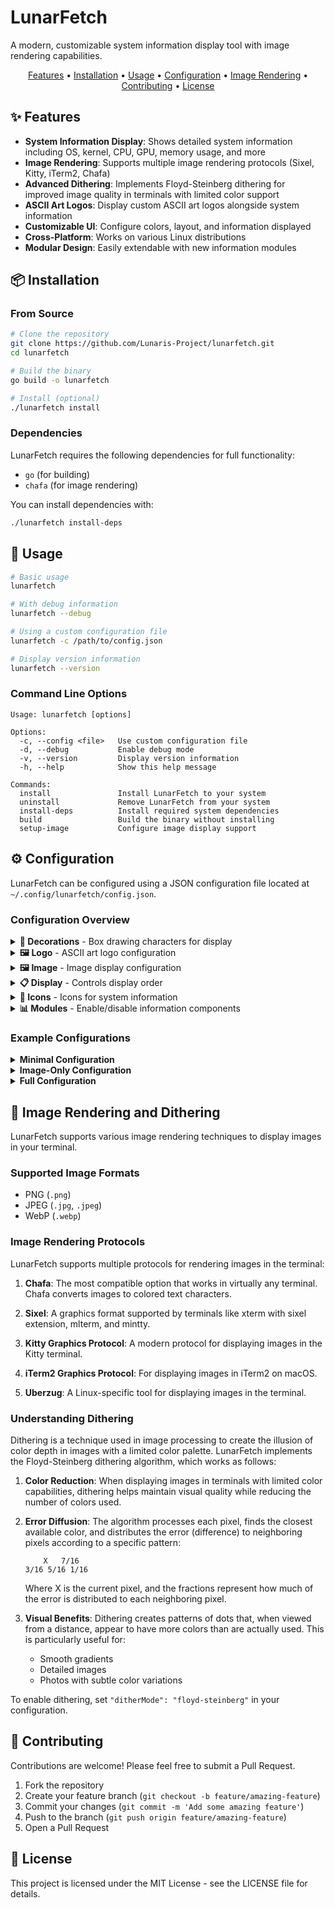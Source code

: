 # LunarFetch

A modern, customizable system information display tool with image rendering capabilities.

<div align="center">
<a href="#features">Features</a> •
<a href="#installation">Installation</a> •
<a href="#usage">Usage</a> •
<a href="#configuration">Configuration</a> •
<a href="#image-rendering-and-dithering">Image Rendering</a> •
<a href="#contributing">Contributing</a> •
<a href="#license">License</a>
</div>

## ✨ Features

- **System Information Display**: Shows detailed system information including OS, kernel, CPU, GPU, memory usage, and more
- **Image Rendering**: Supports multiple image rendering protocols (Sixel, Kitty, iTerm2, Chafa)
- **Advanced Dithering**: Implements Floyd-Steinberg dithering for improved image quality in terminals with limited color support
- **ASCII Art Logos**: Display custom ASCII art logos alongside system information
- **Customizable UI**: Configure colors, layout, and information displayed
- **Cross-Platform**: Works on various Linux distributions
- **Modular Design**: Easily extendable with new information modules

## 📦 Installation

### From Source

```bash
# Clone the repository
git clone https://github.com/Lunaris-Project/lunarfetch.git
cd lunarfetch

# Build the binary
go build -o lunarfetch

# Install (optional)
./lunarfetch install
```

### Dependencies

LunarFetch requires the following dependencies for full functionality:

- `go` (for building)
- `chafa` (for image rendering)

You can install dependencies with:

```bash
./lunarfetch install-deps
```

## 🚀 Usage

```bash
# Basic usage
lunarfetch

# With debug information
lunarfetch --debug

# Using a custom configuration file
lunarfetch -c /path/to/config.json

# Display version information
lunarfetch --version
```

### Command Line Options

```
Usage: lunarfetch [options]

Options:
  -c, --config <file>   Use custom configuration file
  -d, --debug           Enable debug mode
  -v, --version         Display version information
  -h, --help            Show this help message

Commands:
  install               Install LunarFetch to your system
  uninstall             Remove LunarFetch from your system
  install-deps          Install required system dependencies
  build                 Build the binary without installing
  setup-image           Configure image display support
```

## ⚙️ Configuration

LunarFetch can be configured using a JSON configuration file located at `~/.config/lunarfetch/config.json`.

### Configuration Overview

<details>
<summary><b>🔳 Decorations</b> - Box drawing characters for display</summary>

```json
"decorations": {
  "topLeft": "╭",
  "topRight": "╮",
  "bottomLeft": "╰",
  "bottomRight": "╯",
  "topEdge": "─",
  "bottomEdge": "─",
  "leftEdge": "│",
  "rightEdge": "│",
  "separator": ": "
}
```

**Alternative styles:**
- Regular box: `"topLeft": "┌", "topRight": "┐", "bottomLeft": "└", "bottomRight": "┘"`
- Rounded box (shown above): `"topLeft": "╭", "topRight": "╮", "bottomLeft": "╰", "bottomRight": "╯"`
- Double line: `"topLeft": "╔", "topRight": "╗", "bottomLeft": "╚", "bottomRight": "╝", "topEdge": "═", "bottomEdge": "═", "leftEdge": "║", "rightEdge": "║"`
</details>

<details>
<summary><b>🖼️ Logo</b> - ASCII art logo configuration</summary>

```json
"logo": {
  "enableLogo": true,
  "type": "ascii",
  "content": "",
  "location": "center",
  "logoPath": "~/.config/lunarfetch/logos",
  "position": "side"
}
```

**Options:**
- `enableLogo`: Enable/disable logo display (`true` or `false`)
- `type`: Logo type (`"ascii"` or `"file"` to load from a file)
- `content`: Custom ASCII content (when type is `"ascii"`)
- `location`: Text alignment (`"center"`, `"left"`, or `"right"`)
- `logoPath`: Directory containing logo files
- `position`: Position relative to system info (`"side"` or `"above"`)
</details>

<details>
<summary><b>🖼️ Image</b> - Image display configuration</summary>

```json
"image": {
  "enableImage": true,
  "enabled": true,
  "random": true,
  "imagePath": "~/.config/lunarfetch/images",
  "width": 40,
  "height": 20,
  "renderMode": "block",
  "ditherMode": "floyd-steinberg",
  "terminalOutput": true,
  "displayMode": "block",
  "protocol": "chafa",
  "scale": 1,
  "offset": 2,
  "background": "transparent",
  "position": "side"
}
```

**Options:**
- `enableImage`/`enabled`: Enable/disable image display (`true` or `false`)
- `random`: Randomly select an image from the `imagePath` directory (`true` or `false`)
- `imagePath`: Path to image file or directory (for random selection)
- `width`/`height`: Dimensions in terminal characters
- `renderMode`: Image rendering detail level:
  - `"detailed"`: Highest quality rendering with maximum detail
  - `"simple"`: Simplified rendering with less detail
  - `"block"`: Uses block characters for better terminal compatibility
  - `"ascii"`: Converts image to ASCII characters only
- `ditherMode`: Dithering algorithm:
  - `"none"`: No dithering applied
  - `"floyd-steinberg"`: Floyd-Steinberg dithering for better color representation
- `terminalOutput`: Output to terminal directly (`true` or `false`)
- `displayMode`: How to display the image:
  - `"auto"`: Automatically select the best display mode
  - `"block"`: Use block characters for display
  - `"ascii"`: Use ASCII characters only
- `protocol`: Image display protocol:
  - `"auto"`: Auto-detect the best protocol for your terminal
  - `"sixel"`: For terminals with Sixel support (like xterm with sixel extension)
  - `"kitty"`: For Kitty terminal using its graphics protocol
  - `"iterm2"`: For iTerm2 terminal on macOS
  - `"chafa"`: Uses the Chafa tool (most compatible option)
  - `"uberzug"`: Uses Überzug (Linux only)
- `scale`: Image scaling factor (integer)
- `offset`: Offset from terminal edge (integer)
- `background`: Background color (`"transparent"` or a color value)
- `position`: Position relative to system info (`"side"` or `"above"`)
</details>

<details>
<summary><b>📋 Display</b> - Controls display order</summary>

```json
"display": {
  "showLogoFirst": false,
  "showImageFirst": true
}
```

**Options:**
- `showLogoFirst`: When `true`, logo appears before system info
- `showImageFirst`: When `true`, image appears before system info

Note: If both are `true`, logo takes precedence.
</details>

<details>
<summary><b>🔣 Icons</b> - Icons for system information</summary>

```json
"icons": {
  "host": "󰒋",
  "user": "󰀄",
  "os": "󰣇",
  "kernel": "󰣇",
  "uptime": "󰔟",
  "terminal": "󰆍",
  "shell": "󰆍",
  "disk": "󰋊",
  "memory": "󰍛",
  "packages": "󰏗",
  "battery": "󰂄",
  "gpu": "󰢮",
  "cpu": "󰘚",
  "resolution": "󰍹",
  "de": "󰧨",
  "wm_theme": "󰏘",
  "theme": "󰔯",
  "icons": "󰀻"
}
```

You can also use emoji instead of Nerd Font icons:
```json
"icons": {
  "host": "🏠",
  "user": "👤",
  "os": "🐧",
  "kernel": "🧠",
  "uptime": "⏱️",
  "terminal": "💻",
  "shell": "🐚",
  "disk": "💾",
  "memory": "🧮",
  "packages": "📦",
  "battery": "🔋",
  "gpu": "🎮",
  "cpu": "⚙️",
  "resolution": "🖥️",
  "de": "🖼️",
  "wm_theme": "🎨",
  "theme": "🎭",
  "icons": "🔍"
}
```
</details>

<details>
<summary><b>📊 Modules</b> - Enable/disable information components</summary>

```json
"modules": {
  "show_user": true,
  "show_cpu": true,
  "show_gpu": true,
  "show_uptime": true,
  "show_shell": true,
  "show_memory": true,
  "show_packages": true,
  "show_os": true,
  "show_host": true,
  "show_kernel": true,
  "show_battery": true,
  "show_disk": true,
  "show_resolution": true,
  "show_de": true,
  "show_wm_theme": true,
  "show_theme": true,
  "show_icons": true,
  "show_terminal": true
}
```

Set any option to `false` to hide that specific information.
</details>

### Example Configurations

<details>
<summary><b>Minimal Configuration</b></summary>

```json
{
  "decorations": {
    "topLeft": "┌", "topRight": "┐",
    "bottomLeft": "└", "bottomRight": "┘",
    "topEdge": "─", "bottomEdge": "─",
    "leftEdge": "│", "rightEdge": "│",
    "separator": ": "
  },
  "logo": {
    "enableLogo": false
  },
  "modules": {
    "show_user": true,
    "show_os": true,
    "show_kernel": true,
    "show_uptime": true,
    "show_packages": true,
    "show_memory": true
  }
}
```
</details>

<details>
<summary><b>Image-Only Configuration</b></summary>

```json
{
  "decorations": {
    "topLeft": "┌", "topRight": "┐",
    "bottomLeft": "└", "bottomRight": "┘",
    "topEdge": "─", "bottomEdge": "─",
    "leftEdge": "│", "rightEdge": "│",
    "separator": ": "
  },
  "logo": {
    "enableLogo": false
  },
  "image": {
    "enableImage": true,
    "random": true,
    "imagePath": "~/.config/lunarfetch/images",
    "width": 40,
    "height": 20,
    "protocol": "chafa",
    "position": "side"
  },
  "modules": {
    "show_user": true,
    "show_os": true,
    "show_kernel": true,
    "show_uptime": true,
    "show_packages": true,
    "show_memory": true
  }
}
```
</details>

<details>
<summary><b>Full Configuration</b></summary>

```json
{
  "decorations": {
    "topLeft": "╭",
    "topRight": "╮",
    "bottomLeft": "╰",
    "bottomRight": "╯",
    "topEdge": "─",
    "bottomEdge": "─",
    "leftEdge": "│",
    "rightEdge": "│",
    "separator": ": "
  },
  "logo": {
    "enableLogo": true,
    "type": "ascii",
    "content": "",
    "location": "center",
    "logoPath": "~/.config/lunarfetch/logos",
    "position": "side"
  },
  "image": {
    "enableImage": true,
    "enabled": true,
    "random": true,
    "imagePath": "~/.config/lunarfetch/images",
    "width": 40,
    "height": 20,
    "renderMode": "block",
    "ditherMode": "floyd-steinberg",
    "terminalOutput": true,
    "displayMode": "block",
    "protocol": "chafa",
    "scale": 1,
    "offset": 2,
    "background": "transparent",
    "position": "side"
  },
  "display": {
    "showLogoFirst": false,
    "showImageFirst": true
  },
  "icons": {
    "host": "󰒋",
    "user": "󰀄",
    "os": "󰣇",
    "kernel": "󰣇",
    "uptime": "󰔟",
    "terminal": "󰆍",
    "shell": "󰆍",
    "disk": "󰋊",
    "memory": "󰍛",
    "packages": "󰏗",
    "battery": "󰂄",
    "gpu": "󰢮",
    "cpu": "󰘚",
    "resolution": "󰍹",
    "de": "󰧨",
    "wm_theme": "󰏘",
    "theme": "󰔯",
    "icons": "󰀻"
  },
  "modules": {
    "show_user": true,
    "show_cpu": true,
    "show_gpu": true,
    "show_uptime": true,
    "show_shell": true,
    "show_memory": true,
    "show_packages": true,
    "show_os": true,
    "show_host": true,
    "show_kernel": true,
    "show_battery": true,
    "show_disk": true,
    "show_resolution": true,
    "show_de": true,
    "show_wm_theme": true,
    "show_theme": true,
    "show_icons": true,
    "show_terminal": true
  }
}
```
</details>

## 🎨 Image Rendering and Dithering

LunarFetch supports various image rendering techniques to display images in your terminal.

### Supported Image Formats

- PNG (`.png`)
- JPEG (`.jpg`, `.jpeg`)
- WebP (`.webp`)

### Image Rendering Protocols

LunarFetch supports multiple protocols for rendering images in the terminal:

1. **Chafa**: The most compatible option that works in virtually any terminal. Chafa converts images to colored text characters.

2. **Sixel**: A graphics format supported by terminals like xterm with sixel extension, mlterm, and mintty.

3. **Kitty Graphics Protocol**: A modern protocol for displaying images in the Kitty terminal.

4. **iTerm2 Graphics Protocol**: For displaying images in iTerm2 on macOS.

5. **Uberzug**: A Linux-specific tool for displaying images in the terminal.

### Understanding Dithering

Dithering is a technique used in image processing to create the illusion of color depth in images with a limited color palette. LunarFetch implements the Floyd-Steinberg dithering algorithm, which works as follows:

1. **Color Reduction**: When displaying images in terminals with limited color capabilities, dithering helps maintain visual quality while reducing the number of colors used.

2. **Error Diffusion**: The algorithm processes each pixel, finds the closest available color, and distributes the error (difference) to neighboring pixels according to a specific pattern:
   ```
       X   7/16
   3/16 5/16 1/16
   ```
   Where X is the current pixel, and the fractions represent how much of the error is distributed to each neighboring pixel.

3. **Visual Benefits**: Dithering creates patterns of dots that, when viewed from a distance, appear to have more colors than are actually used. This is particularly useful for:
   - Smooth gradients
   - Detailed images
   - Photos with subtle color variations

To enable dithering, set `"ditherMode": "floyd-steinberg"` in your configuration.

## 🤝 Contributing

Contributions are welcome! Please feel free to submit a Pull Request.

1. Fork the repository
2. Create your feature branch (`git checkout -b feature/amazing-feature`)
3. Commit your changes (`git commit -m 'Add some amazing feature'`)
4. Push to the branch (`git push origin feature/amazing-feature`)
5. Open a Pull Request

## 📄 License

This project is licensed under the MIT License - see the LICENSE file for details.
